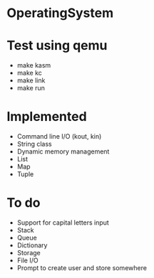 # OperatingSystem

# Test using qemu
* make kasm
* make kc
* make link
* make run

# Implemented
* Command line I/O (kout, kin)
* String class
* Dynamic memory management
* List
* Map
* Tuple

# To do
* Support for capital letters input
* Stack
* Queue
* Dictionary
* Storage
* File I/O
* Prompt to create user and store somewhere

